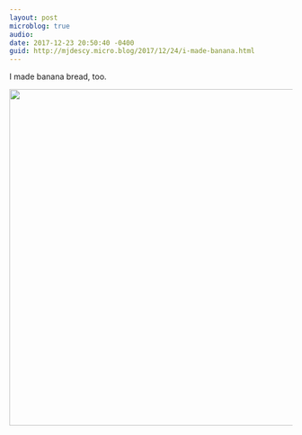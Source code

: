 ```yaml
---
layout: post
microblog: true
audio: 
date: 2017-12-23 20:50:40 -0400
guid: http://mjdescy.micro.blog/2017/12/24/i-made-banana.html
---
```

I made banana bread, too.

<img src="http://mjdescy.micro.blog/uploads/2017/e4d0c59d19.jpg" width="600" height="599" />
